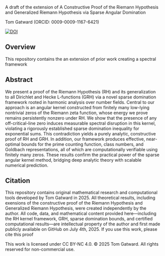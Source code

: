 A draft of the extension of A Constructive Proof of the Riemann Hypothesis and Generalized Riemann Hypothesis via Sparse Angular Domination

Tom Gatward (ORCID: 0009-0009-1167-6421)

[![DOI](https://zenodo.org/badge/1022207108.svg)](https://doi.org/10.5281/zenodo.16105264)



## Overview


This repository contains the an extension of prior work creating a spectral framework


## Abstract


We present a proof of the Riemann Hypothesis (RH) and its generalization to all Dirichlet and Hecke L-functions (GRH) via a novel sparse domination framework rooted in harmonic analysis over number fields. Central to our approach is an angular kernel constructed from finitely many low-lying nontrivial zeros of the Riemann zeta function, whose energy we prove remains persistently nonzero under RH. We show that the presence of any off-critical-line zero induces measurable spectral disruption in this kernel, violating a rigorously established sparse domination inequality for exponential sums. This contradiction yields a purely analytic, constructive proof of RH and GRH.
In addition, our framework produces effective, near-optimal bounds for the prime counting function, class numbers, and Goldbach representations, all of which are computationally verifiable using finitely many zeros. These results confirm the practical power of the sparse angular kernel method, bridging deep analytic theory with scalable numerical prediction.




## Citation


This repository contains original mathematical research and computational tools developed by Tom Gatward in 2025. All theoretical results, including exensions of the constructive proof of the Riemann Hypothesis and Generalized Riemann Hypothesis, were created independently by the author.
All code, data, and mathematical content provided here—including the RH kernel framework, GRH, sparse domination bounds, and certified computational results—are intellectual property of the author and first made publicly available on GitHub on July 4th, 2025.
If you use this work, please cite this proof

This work is licensed under CC BY-NC 4.0.
© 2025 Tom Gatward. All rights reserved for non-commercial use.
